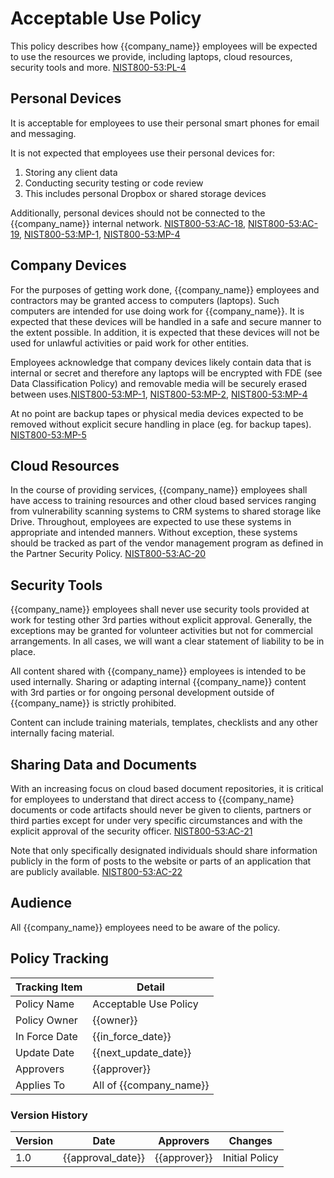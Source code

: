 # Acceptable Use Policy

This policy describes how {{company_name}} employees will be expected to use the resources we provide, including laptops, cloud resources, security tools and more.
[NIST800-53:PL-4](https://nvd.nist.gov/800-53/Rev4/control/PL-4)

## Personal Devices

It is acceptable for employees to use their personal smart phones for email and messaging.

It is not expected that employees use their personal devices for:

1. Storing any client data
1. Conducting security testing or code review
1. This includes personal Dropbox or shared storage devices

Additionally, personal devices should not be connected to the {{company_name}} internal network.  [NIST800-53:AC-18](https://nvd.nist.gov/800-53/Rev4/control/AC-18), [NIST800-53:AC-19](https://nvd.nist.gov/800-53/Rev4/control/AC-19), [NIST800-53:MP-1](https://nvd.nist.gov/800-53/Rev4/control/MP-1), [NIST800-53:MP-4](https://nvd.nist.gov/800-53/Rev4/control/MP-4)

## Company Devices

For the purposes of getting work done, {{company_name}} employees and contractors may be granted access to computers (laptops). Such computers are intended for use doing work for {{company_name}}. It is expected that these devices will be handled in a safe and secure manner to the extent possible. In addition, it is expected that these devices will not be used for unlawful activities or paid work for other entities.

Employees acknowledge that company devices likely contain data that is internal or secret and therefore any laptops will be encrypted with FDE (see Data Classification Policy) and removable media will be securely erased between uses.[NIST800-53:MP-1](https://nvd.nist.gov/800-53/Rev4/control/MP-1), [NIST800-53:MP-2](https://nvd.nist.gov/800-53/Rev4/control/MP-2), [NIST800-53:MP-4](https://nvd.nist.gov/800-53/Rev4/control/MP-4)

At no point are backup tapes or physical media devices expected to be removed without explicit secure handling in place (eg. for backup tapes).
[NIST800-53:MP-5](https://nvd.nist.gov/800-53/Rev4/control/MP-5)


## Cloud Resources

In the course of providing services, {{company_name}} employees shall have access to training resources and other cloud based services ranging from vulnerability scanning systems to CRM systems to shared storage
like Drive.  Throughout, employees are expected to use these systems in appropriate and intended manners.  Without exception, these systems should be tracked as part of the vendor management program as defined in the Partner Security Policy.
[NIST800-53:AC-20](https://nvd.nist.gov/800-53/Rev4/control/AC-20)

## Security Tools

{{company_name}} employees shall never use security tools provided at work for testing other 3rd parties without explicit approval.  Generally, the exceptions may be granted for volunteer activities but not for commercial arrangements.  In all cases, we will want a clear statement of liability to be in place.

All content shared with {{company_name}} employees is intended to be used internally.  Sharing or adapting internal {{company_name}} content with 3rd parties or for ongoing personal development outside of {{company_name}} is strictly prohibited.

Content can include training materials, templates, checklists and any other internally facing material.

## Sharing Data and Documents

With an increasing focus on cloud based document repositories, it is critical for employees to understand that direct access to {{company_name} documents or code artifacts should never be given to clients, partners or third parties except for under very specific circumstances and with the explicit approval of the security officer.
[NIST800-53:AC-21](https://nvd.nist.gov/800-53/Rev4/control/AC-21)

Note that only specifically designated individuals should share information publicly in the form of posts to the website or parts of an application that are publicly available.  [NIST800-53:AC-22](https://nvd.nist.gov/800-53/Rev4/control/AC-22)

## Audience

All {{company_name}} employees need to be aware of the policy.

## Policy Tracking

| Tracking Item   | Detail |
|-----------------|--------|
| Policy Name     | Acceptable Use Policy |
| Policy Owner    | {{owner}}  |
| In Force Date   | {{in_force_date}} |
| Update Date     | {{next_update_date}} |
| Approvers       | {{approver}} |
| Applies To      | All of {{company_name}} |

### Version History

| Version | Date | Approvers | Changes |
|--|--|--|--|
| 1.0 | {{approval_date}} | {{approver}} | Initial Policy |